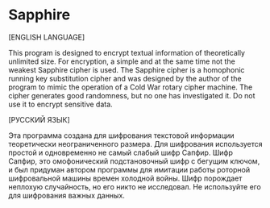 # Sapphire

[ENGLISH LANGUAGE]

This program is designed to encrypt textual information of theoretically unlimited size. For encryption, a simple and at the same time not the weakest Sapphire cipher is used. The Sapphire cipher is a homophonic running key substitution cipher and was designed by the author of the program to mimic the operation of a Cold War rotary cipher machine. The cipher generates good randomness, but no one has investigated it. Do not use it to encrypt sensitive data.

[РУССКИЙ ЯЗЫК]

Эта программа создана для шифрования текстовой информации теоретически неограниченного размера. Для шифрования используется простой и одновременно не самый слабый шифр Сапфир. Шифр Сапфир, это омофонический подстановочный шифр с бегущим ключом, и был придуман автором программы для имитации работы роторной шифровальной машины времен холодной войны. Шифр порождает неплохую случайность, но его никто не исследовал. Не используйте его для шифрования важных данных.
